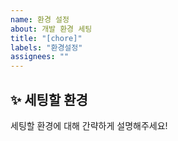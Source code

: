 ```yaml
---
name: 환경 설정
about: 개발 환경 세팅
title: "[chore]"
labels: "환경설정"
assignees: ""
---
```


## ✨ 세팅할 환경

세팅할 환경에 대해 간략하게 설명해주세요!

<br>

